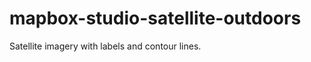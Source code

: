 mapbox-studio-satellite-outdoors
====================================

Satellite imagery with labels and contour lines.
